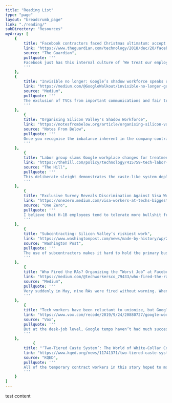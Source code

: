 ```yaml
---
title: "Reading List"
type: "page"
layout: "breadcrumb_page"
link: "./reading/"
subDirectory: "Resources"
myArray: [
    {
        title: "Facebook contractors faced Christmas ultimatum: accept wage offer or lose jobs",
        link: "https://www.theguardian.com/technology/2018/dec/20/facebook-contractors-filter-digital-labor-dispute-christmas",
        source: "The Guardian",
        pullquote: '''
        Facebook just has this internal culture of ‘We treat our employees so well; everyone is so happy’, and I think that’s relatively true for full time employees. But there’s this massive other part of the workplace that you don’t engage with that much, and it’s really different for them.
        '''
    },
    {
        title: "Invisible no longer: Google’s shadow workforce speaks up",
        link: "https://medium.com/@GoogleWalkout/invisible-no-longer-googles-shadow-workforce-speaks-up-9ea04b7bcc41",
        source: "Medium",
        pullquote: '''
        The exclusion of TVCs from important communications and fair treatment is part of a system of institutional racism, sexism, and discrimination. TVCs are disproportionately people from marginalized groups who are treated as less deserving of compensation, opportunities, workplace protections, and respect.
        '''
    },
        {
        title: "Organising Silicon Valley's Shadow Workforce",
        link: "https://notesfrombelow.org/article/organising-silicon-valleys-shadow-workforce?fbclid=IwAR3PLBR6n2xr3hN0n5bSuCtzO0k-6Z_0yaTVbfddKEJS90N4leX-dxzOQEw",
        source: "Notes From Below",
        pullquote: '''
        Once you recognise the imbalance inherent in the company-contractor relationship, the story these companies tell to justify their use of contractors starts to fall apart.
        '''
    },
        {
        title: "Labor group slams Google workplace changes for treatment of contractors",
        link: "https://thehill.com/policy/technology/415759-tech-labor-group-criticizes-google-work-place-changes-for-excluding?fbclid=IwAR2jN3SFUwEd3J483E_q69Bl3Nm_pBceLWyAZ7jAWZiMkCH5CwI61Hp0DzU",
        source: "The Hill",
        pullquote: '''
        This deliberate sleight demonstrates the caste-like system deployed by Google, which fails to protect its workers and our colleagues. For a company that likes to innovate, it’s striking to see such a lack of vision for treating all of their workforce with basic dignity.
        '''
    },
        {
        title: "Exclusive Survey Reveals Discrimination Against Visa Workers at Tech’s Biggest Companies",
        link: "https://onezero.medium.com/visa-workers-at-techs-biggest-companies-speak-out-about-discrimination-298c9fa686b6",
        source: "One Zero",
        pullquote: '''
        I believe that H-1B employees tend to tolerate more bullshit from managers because they cannot move to another company that easily, and they cannot just rage-quit. This is possibly the key reason why managers like H-1Bs — lower turnover rate and employees who will take more shit.
        '''
    },
        {
        title: "Subcontracting: Silicon Valley’s riskiest work",
        link: "https://www.washingtonpost.com/news/made-by-history/wp/2017/11/16/subcontracting-silicon-valleys-riskiest-work/",
        source: "Washington Post",
        pullquote: '''
        The use of subcontractors makes it hard to hold the primary business legally responsible when workers are hurt on the job or wages go unpaid. Through subcontracting, companies like Twitter avoid the cost of keeping workers’ bodies healthy and able to work with health insurance and safe workplaces.
        '''
    },
        {
        title: "Who Fired the RAs? Organizing the “Worst Job” at Facebook",
        link: "https://medium.com/@techworkersco_79433/who-fired-the-ras-organizing-the-worst-job-at-facebook-97c63cb40683",
        source: "Medium",
        pullquote: '''
        Very suddenly in May, nine RAs were fired without warning. When asked for the reason, the management told them that they had violated a company policy. There was just one problem — the policy in question didn’t exist.
        '''
    },
        {
        title: "Tech workers have been reluctant to unionize, but Google contractors just changed that",
        link: "https://www.vox.com/recode/2019/9/24/20880727/google-workers-unionized-contractors-hcl-tech-activism",
        source: "Vox",
        pullquote: '''
        But at the desk-job level, Google temps haven’t had much success in organizing. In March, Google abruptly fired over 34 members of its voice assistant team, who, like the Pittsburgh workers, were highly educated workers doing technically skilled jobs.
        '''
    },
            {
        title: "‘Two-Tiered Caste System’: The World of White-Collar Contracting in Silicon Valley",
        link: "https://www.kqed.org/news/11741371/two-tiered-caste-system-the-world-of-white-collar-contracting-in-silicon-valley",
        source: "KQED",
        pullquote: '''
        All of the temporary contract workers in this story hoped to move on or convert to employee status, but at most tech companies there is no direct path for them to do so.
        '''
    }
]
---
```


test content